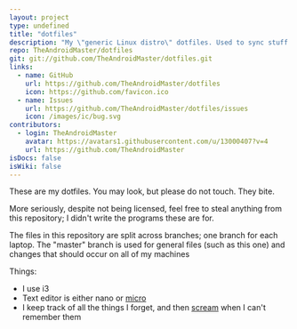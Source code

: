 ```yaml
---
layout: project
type: undefined
title: "dotfiles"
description: "My \"generic Linux distro\" dotfiles. Used to sync stuff between laptops and not much else."
repo: TheAndroidMaster/dotfiles
git: git://github.com/TheAndroidMaster/dotfiles.git
links:
  - name: GitHub
    url: https://github.com/TheAndroidMaster/dotfiles
    icon: https://github.com/favicon.ico
  - name: Issues
    url: https://github.com/TheAndroidMaster/dotfiles/issues
    icon: /images/ic/bug.svg
contributors:
  - login: TheAndroidMaster
    avatar: https://avatars1.githubusercontent.com/u/13000407?v=4
    url: https://github.com/TheAndroidMaster
isDocs: false
isWiki: false
---
```


These are my dotfiles. You may look, but please do not touch. They bite.

More seriously, despite not being licensed, feel free to steal anything from this repository; I didn't write the programs these are for.

The files in this repository are split across branches; one branch for each laptop. The "master" branch is used for general files (such as this one) and changes that should occur on all of my machines

Things:

- I use i3
- Text editor is either nano or [micro](https://github.com/zyedidia/micro)
- I keep track of all the things I forget, and then [scream](https://github.com/TheAndroidMaster/dotfiles/blob/master/../../../AAH) when I can't remember them
